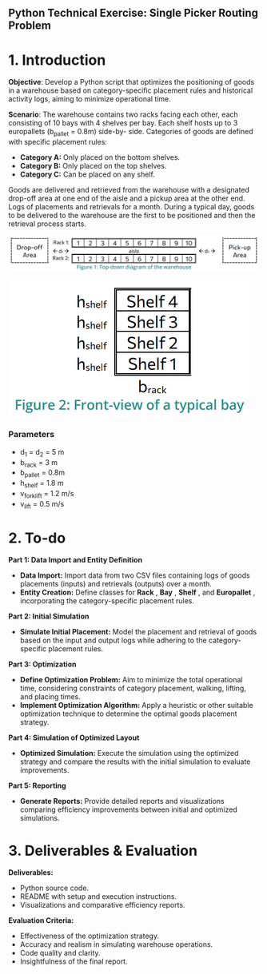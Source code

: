 ## Python Technical Exercise: Single Picker Routing Problem

# 1. Introduction

**Objective**: Develop a Python script that optimizes the positioning of goods in a
warehouse based on category-specific placement rules and historical activity logs,
aiming to minimize operational time.

**Scenario**: The warehouse contains two racks facing each other, each consisting of 10
bays with 4 shelves per bay. Each shelf hosts up to 3 europallets (b<sub>pallet</sub> = 0.8m) side-by-
side. Categories of goods are defined with specific placement rules:

- **Category A:** Only placed on the bottom shelves.
- **Category B:** Only placed on the top shelves.
- **Category C:** Can be placed on any shelf.

Goods are delivered and retrieved from the warehouse with a designated drop-off area
at one end of the aisle and a pickup area at the other end. Logs of placements and
retrievals for a month. During a typical day, goods to be delivered to the warehouse are
the first to be positioned and then the retrieval process starts.

![Top-down diagram of the warehouse](static/img/figure1.png)

![Front-view of a typical bay](static/img/figure2.png)

### Parameters

- d<sub>1</sub> = d<sub>2</sub> = 5 m
- b<sub>rack</sub> = 3 m
- b<sub>pallet</sub> = 0.8m
- h<sub>shelf</sub> = 1.8 m
- v<sub>forklift</sub> = 1.2 m/s
- v<sub>lift</sub> = 0.5 m/s 


# 2. To-do

**Part 1: Data Import and Entity Definition**

- **Data Import:** Import data from two CSV files containing logs of goods
    placements (inputs) and retrievals (outputs) over a month.
- **Entity Creation:** Define classes for **Rack** , **Bay** , **Shelf** , and **Europallet** ,
    incorporating the category-specific placement rules.

**Part 2: Initial Simulation**

- **Simulate Initial Placement:** Model the placement and retrieval of goods based
    on the input and output logs while adhering to the category-specific
    placement rules.

**Part 3: Optimization**

- **Define Optimization Problem:** Aim to minimize the total operational time,
    considering constraints of category placement, walking, lifting, and placing
    times.
- **Implement Optimization Algorithm:** Apply a heuristic or other suitable
    optimization technique to determine the optimal goods placement strategy.

**Part 4: Simulation of Optimized Layout**

- **Optimized Simulation:** Execute the simulation using the optimized strategy
    and compare the results with the initial simulation to evaluate improvements.

**Part 5: Reporting**

- **Generate Reports:** Provide detailed reports and visualizations comparing
    efficiency improvements between initial and optimized simulations.

# 3. Deliverables & Evaluation

**Deliverables:**

- Python source code.
- README with setup and execution instructions.
- Visualizations and comparative efficiency reports.

**Evaluation Criteria:**

- Effectiveness of the optimization strategy.
- Accuracy and realism in simulating warehouse operations.
- Code quality and clarity.
- Insightfulness of the final report.


